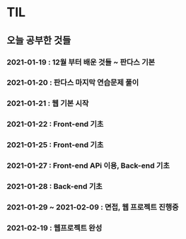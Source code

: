 # TIL

## 오늘 공부한 것들

### 2021-01-19 : 12월 부터 배운 것들 ~ 판다스 기본 
### 2021-01-20 : 판다스 마지막 연습문제 풀이 
### 2021-01-21 : 웹 기본 시작
### 2021-01-22 : Front-end 기초 
### 2021-01-25 : Front-end 기초 
### 2021-01-27 : Front-end APi 이용, Back-end 기초
### 2021-01-28 : Back-end 기초
### 2021-01-29 ~ 2021-02-09 : 면접, 웹 프로젝트 진행중
### 2021-02-19 : 웹프로젝트 완성
